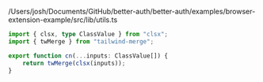 /Users/josh/Documents/GitHub/better-auth/better-auth/examples/browser-extension-example/src/lib/utils.ts
```typescript
import { clsx, type ClassValue } from "clsx";
import { twMerge } from "tailwind-merge";

export function cn(...inputs: ClassValue[]) {
	return twMerge(clsx(inputs));
}

```
